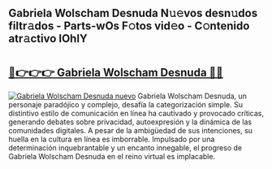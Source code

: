 ## Gabriela Wolscham Desnuda N𝚞𝚎vos desn𝚞dos filtr𝚊dos - Parts-wOs F𝚘tos vid𝚎o - C𝚘ntenido atr𝚊ctivo IOhlY

# <h2><a href="http://mbbqe5j.tromn.icu/?c=Gabriela+Wolscham+Desnuda">🔗👉👉👉 Gabriela Wolscham Desnuda 🔗🔗</a></h2>

[![Gabriela Wolscham Desnuda nuevo](https://i.imgur.com/pEAQMta.gif)](http://mbbqe5j.tromn.icu/?c=Gabriela+Wolscham+Desnuda)
Gabriela Wolscham Desnuda, un personaje paradójico y complejo, desafía la categorización simple. Su distintivo estilo de comunicación en línea ha cautivado y provocado críticas, generando debates sobre privacidad, autoexpresión y la dinámica de las comunidades digitales. A pesar de la ambigüedad de sus intenciones, su huella en la cultura en línea es imborrable. Impulsado por una determinación inquebrantable y un encanto innegable, el progreso de Gabriela Wolscham Desnuda en el reino virtual es implacable.
